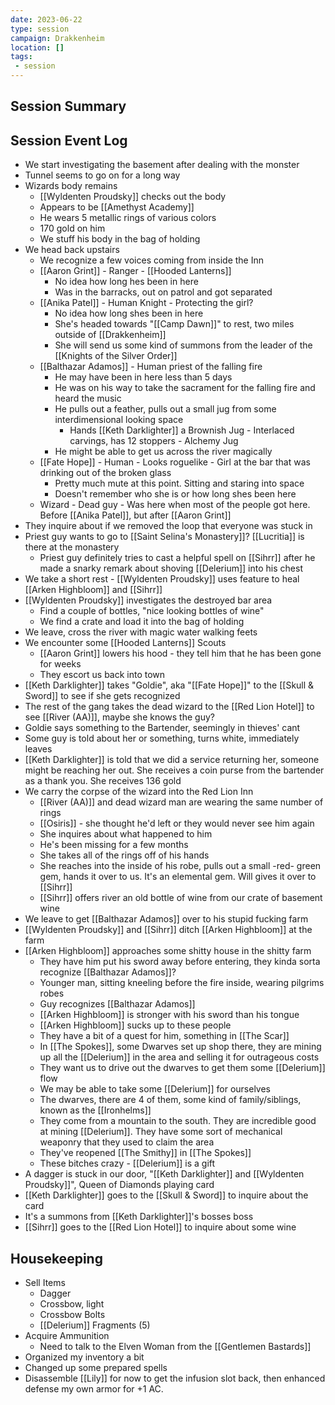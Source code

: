 ```yaml
---
date: 2023-06-22
type: session
campaign: Drakkenheim
location: []
tags:
 - session
---
```


## Session Summary

## Session Event Log

- We start investigating the basement after dealing with the monster
- Tunnel seems to go on for a long way
- Wizards body remains
	- [[Wyldenten Proudsky]] checks out the body
	- Appears to be [[Amethyst Academy]]
	- He wears 5 metallic rings of various colors
	- 170 gold on him
	- We stuff his body in the bag of holding
- We head back upstairs
	- We recognize a few voices coming from inside the Inn
	- [[Aaron Grint]] - Ranger - [[Hooded Lanterns]]
		- No idea how long hes been in here
		- Was in the barracks, out on patrol and got separated
	- [[Anika Patel]] - Human Knight - Protecting the girl?
		- No idea how long shes been in here
		- She's headed towards "[[Camp Dawn]]" to rest, two miles outside of [[Drakkenheim]]
		- She will send us some kind of summons from the leader of the [[Knights of the Silver Order]]
	- [[Balthazar Adamos]] - Human priest of the falling fire
		- He may have been in here less than 5 days
		- He was on his way to take the sacrament for the falling fire and heard the music
		- He pulls out a feather, pulls out a small jug from some interdimensional looking space
			- Hands [[Keth Darklighter]] a Brownish Jug - Interlaced carvings, has 12 stoppers - Alchemy Jug
		- He might be able to get us across the river magically
	- [[Fate Hope]] - Human - Looks roguelike - Girl at the bar that was drinking out of the broken glass
		- Pretty much mute at this point. Sitting and staring into space
		- Doesn't remember who she is or how long shes been here
	- Wizard - Dead guy - Was here when most of the people got here. Before [[Anika Patel]], but after [[Aaron Grint]]
- They inquire about if we removed the loop that everyone was stuck in
- Priest guy wants to go to [[Saint Selina's Monastery]]? [[Lucritia]] is there at the monastery
	- Priest guy definitely tries to cast a helpful spell on [[Sihrr]] after he made a snarky remark about shoving [[Delerium]] into his chest
- We take a short rest - [[Wyldenten Proudsky]] uses feature to heal [[Arken Highbloom]] and [[Sihrr]]
- [[Wyldenten Proudsky]] investigates the destroyed bar area
	- Find a couple of bottles, "nice looking bottles of wine"
	- We find a crate and load it into the bag of holding
- We leave, cross the river with magic water walking feets
- We encounter some [[Hooded Lanterns]] Scouts
	- [[Aaron Grint]] lowers his hood - they tell him that he has been gone for weeks
	- They escort us back into town
- [[Keth Darklighter]] takes "Goldie", aka "[[Fate Hope]]" to the [[Skull & Sword]] to see if she gets recognized
- The rest of the gang takes the dead wizard to the [[Red Lion Hotel]] to see [[River (AA)]], maybe she knows the guy?
- Goldie says something to the Bartender, seemingly in thieves' cant
- Some guy is told about her or something, turns white, immediately leaves
- [[Keth Darklighter]] is told that we did a service returning her, someone might be reaching her out. She receives a coin purse from the bartender as a thank you. She receives 136 gold
- We carry the corpse of the wizard into the Red Lion Inn
	- [[River (AA)]] and dead wizard man are wearing the same number of rings
	- [[Osiris]] - she thought he'd left or they would never see him again
	- She inquires about what happened to him
	- He's been missing for a few months
	- She takes all of the rings off of his hands
	- She reaches into the inside of his robe, pulls out a small -red- green gem, hands it over to us. It's an elemental gem. Will gives it over to [[Sihrr]]
	- [[Sihrr]] offers river an old bottle of wine from our crate of basement wine
- We leave to get [[Balthazar Adamos]] over to his stupid fucking farm
- [[Wyldenten Proudsky]] and [[Sihrr]] ditch [[Arken Highbloom]] at the farm
- [[Arken Highbloom]] approaches some shitty house in the shitty farm
	- They have him put his sword away before entering, they kinda sorta recognize [[Balthazar Adamos]]?
	- Younger man, sitting kneeling before the fire inside, wearing pilgrims robes
	- Guy recognizes [[Balthazar Adamos]]
	- [[Arken Highbloom]] is stronger with his sword than his tongue
	- [[Arken Highbloom]] sucks up to these people
	- They have a bit of a quest for him, something in [[The Scar]]
	- In [[The Spokes]], some Dwarves set up shop there, they are mining up all the [[Delerium]] in the area and selling it for outrageous costs
	- They want us to drive out the dwarves to get them some [[Delerium]] flow
	- We may be able to take some [[Delerium]] for ourselves
	- The dwarves, there are 4 of them, some kind of family/siblings, known as the [[Ironhelms]]
	- They come from a mountain to the south. They are incredible good at mining [[Delerium]]. They have some sort of mechanical weaponry that they used to claim the area
	- They've reopened [[The Smithy]] in [[The Spokes]]
	- These bitches crazy - [[Delerium]] is a gift
- A dagger is stuck in our door, "[[Keth Darklighter]] and [[Wyldenten Proudsky]]", Queen of Diamonds playing card
- [[Keth Darklighter]] goes to the [[Skull & Sword]] to inquire about the card
- It's a summons from [[Keth Darklighter]]'s bosses boss
- [[Sihrr]] goes to the [[Red Lion Hotel]] to inquire about some wine

## Housekeeping

- Sell Items
	- Dagger
	- Crossbow, light
	- Crossbow Bolts
	- [[Delerium]] Fragments (5)
- Acquire Ammunition
	- Need to talk to the Elven Woman from the [[Gentlemen Bastards]]
- Organized my inventory a bit
- Changed up some prepared spells
- Disassemble [[Lily]] for now to get the infusion slot back, then enhanced defense my own armor for +1 AC.
